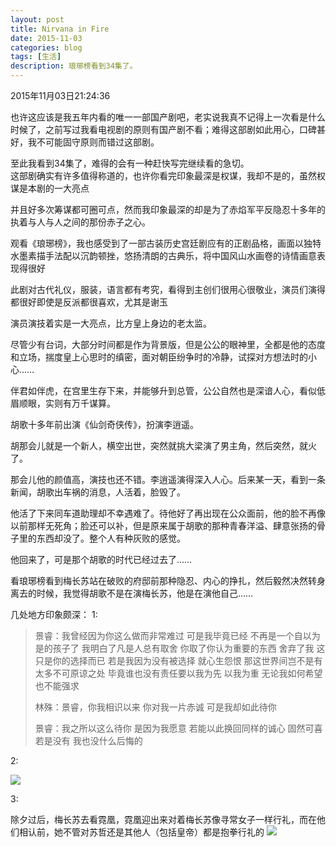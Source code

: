 ```yaml
---
layout: post
title: Nirvana in Fire
date: 2015-11-03
categories: blog
tags: [生活]
description: 琅琊榜看到34集了。
---
```


2015年11月03日21:24:36

也许这应该是我五年内看的唯一一部国产剧吧，老实说我真不记得上一次看是什么时候了，之前写过我看电视剧的原则有国产剧不看；难得这部剧如此用心，口碑甚好，我不可能固守原则而错过这部剧。

至此我看到34集了，难得的会有一种赶快写完继续看的急切。  
这部剧确实有许多值得称道的，也许你看完印象最深是权谋，我却不是的，虽然权谋是本剧的一大亮点

并且好多次筹谋都可圈可点，然而我印象最深的却是为了赤焰军平反隐忍十多年的执着与人与人之间的那份赤子之心。

观看《琅琊榜》，我也感受到了一部古装历史宫廷剧应有的正剧品格，画面以独特水墨素描手法配以沉韵顿挫，悠扬清朗的古典乐，将中国风山水画卷的诗情画意表现得很好

此剧对古代礼仪，服装，语言都有考究，看得到主创们很用心很敬业，演员们演得都很好即使是反派都很喜欢，尤其是谢玉

演员演技着实是一大亮点，比方皇上身边的老太监。

尽管少有台词，大部分时间都是作为背景版，但是公公的眼神里，全都是他的态度和立场，揣度皇上心思时的缜密，面对朝臣纷争时的冷静，试探对方想法时的小心……

伴君如伴虎，在宫里生存下来，并能够升到总管，公公自然也是深谙人心，看似低眉顺眼，实则有万千谋算。

胡歌十多年前出演《仙剑奇侠传》，扮演李逍遥。

胡那会儿就是一个新人，横空出世，突然就挑大梁演了男主角，然后突然，就火了。

那会儿他的颜值高，演技也还不错。李逍遥演得深入人心。后来某一天，看到一条新闻，胡歌出车祸的消息，人活着，脸毁了。

他活了下来同车道助理却不幸遇难了。待他好了再出现在公众面前，他的脸不再像以前那样无死角；脸还可以补，但是原来属于胡歌的那种青春洋溢、肆意张扬的骨子里的东西却没了。整个人有种灰败的感觉。

他回来了，可是那个胡歌的时代已经过去了……

看琅琊榜看到梅长苏站在破败的府邸前那种隐忍、内心的挣扎，然后毅然决然转身离去的时候，我觉得胡歌不是在演梅长苏，他是在演他自己……

几处地方印象颇深：
1:
>景睿：我曾经因为你这么做而非常难过
>可是我毕竟已经
>不再是一个自以为是的孩子了
>我明白了凡是人总有取舍
>你取了你认为重要的东西
>舍弃了我
>这只是你的选择而已
>若是我因为没有被选择
>就心生怨恨
>那这世界间岂不是有太多不可原谅之处
>毕竟谁也没有责任要以我为先
>以我为重
>无论我如何希望也不能强求
>
>林殊：景睿，你我相识以来
>你对我一片赤诚
>可是我却如此待你
>
>景睿：我之所以这么待你
>是因为我愿意
>若能以此换回同样的诚心
>固然可喜
>若是没有
>我也没什么后悔的

2:

![](http://7xnfbg.com1.z0.glb.clouddn.com/2015-11-03-1.jpg)

3:

除夕过后，梅长苏去看霓凰，霓凰迎出来对着梅长苏像寻常女子一样行礼，而在他们相认前，她不管对苏哲还是其他人（包括皇帝）都是抱拳行礼的
![](http://7xnfbg.com1.z0.glb.clouddn.com/2015-11-03-2.jpg)
